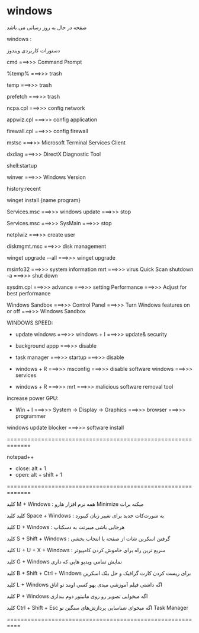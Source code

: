 # windows

صفحه در حال به روز رسانی می باشد

windows :


دستورات کاربردی ویندوز

cmd ===>>> Command Prompt


%temp% ===>>> trash

temp ===>>> trash

prefetch ===>>> trash


ncpa.cpl ===>>> config network

appwiz.cpl ===>>> config application

firewall.cpl ===>>> config firewall

mstsc ===>>> Microsoft Terminal Services Client

dxdiag ===>>> DirectX Diagnostic Tool

shell:startup

winver ===>>> Windows Version

history:recent

winget install {name program}

Services.msc  ===>>> windows update ===>>> stop

Services.msc  ===>>> SysMain ===>>> stop

netplwiz ===>>> create user

diskmgmt.msc ===>>> disk management

winget upgrade --all ===>>> winget upgrade


msinfo32 ===>>> system information
mrt ===>>>  virus Quick Scan 
shutdown -a ===>>> shut down


sysdm.cpl ===>>> advance ===>>> setting  Performance ===>>>  Adjust for best performance


Windows Sandbox ===>>> Control Panel ===>>> Turn Windows features on or off ===>>> Windows Sandbox


WINDOWS SPEED:


- update windows ===>>> windows + I ===>>> update& security
  
- background appp ===>>> disable

- task manager ===>>> startup ===>>> disable
  
- windows + R ===>>> msconfig ===>>> disable software windows ===>>> services
  
- windows + R ===>>> mrt ===>>> malicious software removal tool



increase power GPU:


- Win + I ===>>> System → Display → Graphics ===>>> browser ===>>> programmer


windows update blocker ===>>> software install

=============================================================

notepad++
- close: alt + 1
- open: alt + shift + 1

=============================================================

کلید M + Windows :
همه نرم افزار هارو Minimize میکنه برات

کلید کلید Space + Windows :
یه شورت‌کات جدید برای تغییر زبان کیبورد

کلید D + Windows :
هرجایی باشی میبرتت به دسکتاپ

کلید S + Shift + Windows : 
گرفتن اسکرین شات از صفحه یا انتخاب بخشی

کلید U + U + X + Windows :
سریع ترین راه برای خاموش کردن کامپیوتر

کلید G + Windows 
نمایش تمامی ویدیو هایی که داری

کلید B + Shift + Ctrl + Windows 
 برای ریست کردن کارت گرافیک و حل بلک اسکرین

کلید L + Windows
اگه داشتی فیلم آموزشی میدی یهو کسی اومد تو اتاق 

کلید P + Windows 
اگه میخوایی تصویر رو روی مانیتور دوم بندازی

کلید Ctrl + Shift + Esc
اگه میخوای شناسایی پردازش‌های سنگین تو Task Manager



==========================================================

